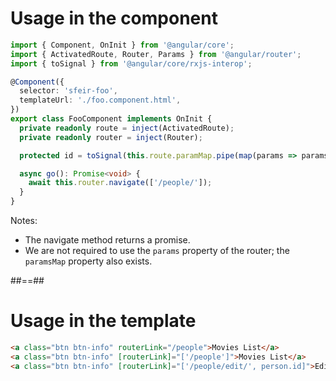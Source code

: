 <!-- .slide: class="with-code inconsolata" -->

# Usage in the component

```typescript
import { Component, OnInit } from '@angular/core';
import { ActivatedRoute, Router, Params } from '@angular/router';
import { toSignal } from '@angular/core/rxjs-interop';

@Component({
  selector: 'sfeir-foo',
  templateUrl: './foo.component.html',
})
export class FooComponent implements OnInit {
  private readonly route = inject(ActivatedRoute);
  private readonly router = inject(Router);

  protected id = toSignal(this.route.paramMap.pipe(map(params => params.get('id'))));

  async go(): Promise<void> {
    await this.router.navigate(['/people/']);
  }
}
```

<!-- .element: class="medium-code" -->

Notes:

- The navigate method returns a promise.
- We are not required to use the `params` property of the router; the `paramsMap` property also exists.

##==##

<!-- .slide: class="with-code inconsolata" -->

# Usage in the template

```html
<a class="btn btn-info" routerLink="/people">Movies List</a>
<a class="btn btn-info" [routerLink]="['/people']">Movies List</a>
<a class="btn btn-info" [routerLink]="['/people/edit/', person.id]">Edit</a>
```

<!-- .element: class="big-code" -->
